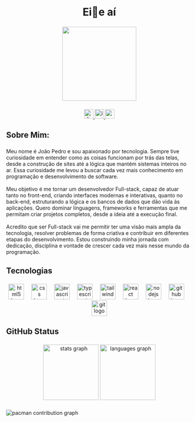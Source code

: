 <h1 align="center">Ei👋e aí</h1>

###

<div align="center">
  <img height="200" src="https://i.pinimg.com/originals/21/11/61/21116158daaeb1459b4ec0758505e1ad.gif"  />
</div>

###

<div align="center">
  <a href="https://discordapp.com/users/1395390262175465544" target="_blank">
    <img src="https://img.shields.io/static/v1?message=Discord&logo=discord&label=&color=7289DA&logoColor=white&labelColor=&style=for-the-badge" height="25" alt="discord logo"  />
  </a>
  <a href="https://www.instagram.com/myjoao__/" target="_blank">
    <img src="https://img.shields.io/static/v1?message=Instagram&logo=instagram&label=&color=E4405F&logoColor=white&labelColor=&style=for-the-badge" height="25" alt="instagram logo"  />
  </a>
  <a href="mailto:joaopedro293132@gmail.com" target="_blank">
    <img src="https://img.shields.io/static/v1?message=Gmail&logo=gmail&label=&color=D14836&logoColor=white&labelColor=&style=for-the-badge" height="25" alt="gmail logo"  />
  </a>
</div>

###

<h2 align="left">Sobre Mim:</h2>

###

<p align="left">Meu nome é João Pedro e sou apaixonado por tecnologia. Sempre tive curiosidade em entender como as coisas funcionam por trás das telas, desde a construção de sites até a lógica que mantém sistemas inteiros no ar. Essa curiosidade me levou a buscar cada vez mais conhecimento em programação e desenvolvimento de software.<br><br>Meu objetivo é me tornar um desenvolvedor Full-stack, capaz de atuar tanto no front-end, criando interfaces modernas e interativas, quanto no back-end, estruturando a lógica e os bancos de dados que dão vida às aplicações. Quero dominar linguagens, frameworks e ferramentas que me permitam criar projetos completos, desde a ideia até a execução final.<br><br>Acredito que ser Full-stack vai me permitir ter uma visão mais ampla da tecnologia, resolver problemas de forma criativa e contribuir em diferentes etapas do desenvolvimento. Estou construindo minha jornada com dedicação, disciplina e vontade de crescer cada vez mais nesse mundo da programação.</p>

###

<h2 align="left">Tecnologias</h2>

###

<div align="center">
  <img src="https://skillicons.dev/icons?i=html" height="42" alt="html5 logo"  />
  <img width="12" />
  <img src="https://skillicons.dev/icons?i=css" height="42" alt="css logo"  />
  <img width="12" />
  <img src="https://skillicons.dev/icons?i=js" height="42" alt="javascript logo"  />
  <img width="12" />
  <img src="https://skillicons.dev/icons?i=ts" height="42" alt="typescript logo"  />
  <img width="12" />
  <img src="https://skillicons.dev/icons?i=tailwind" height="42" alt="tailwindcss logo"  />
  <img width="12" />
  <img src="https://skillicons.dev/icons?i=react" height="42" alt="react logo"  />
  <img width="12" />
  <img src="https://skillicons.dev/icons?i=nodejs" height="42" alt="nodejs logo"  />
  <img width="12" />
  <img src="https://skillicons.dev/icons?i=github" height="42" alt="github logo"  />
  <img width="12" />
  <img src="https://skillicons.dev/icons?i=git" height="42" alt="git logo"  />
</div>

###

<h2 align="left">GitHub Status</h2>

###

<div align="center">
  <img src="https://github-readme-stats.vercel.app/api?username=joaodev274&hide_title=false&hide_rank=false&show_icons=true&include_all_commits=true&count_private=true&disable_animations=false&theme=dracula&locale=en&hide_border=false&order=1" height="150" alt="stats graph"  />
  <img src="https://github-readme-stats.vercel.app/api/top-langs?username=joaodev274&locale=pt-br&hide_title=false&layout=compact&card_width=320&langs_count=5&theme=dracula&hide_border=false&order=2" height="150" alt="languages graph"  />
</div>

###

<picture>
  <source media="(prefers-color-scheme: dark)" srcset="https://raw.githubusercontent.com/joaodev274/joaodev274/output/pacman-contribution-graph-dark.svg">
  <source media="(prefers-color-scheme: light)" srcset="https://raw.githubusercontent.com/joaodev274/joaodev274/output/pacman-contribution-graph.svg">
  <img alt="pacman contribution graph" src="https://raw.githubusercontent.com/joaodev274/joaodev274/output/pacman-contribution-graph.svg">
</picture>

###
